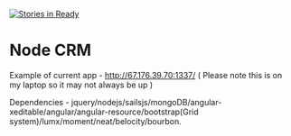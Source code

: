 [![Stories in Ready](https://badge.waffle.io/Ravonus/The-Node-Desk.png?label=ready&title=Ready)](https://waffle.io/Ravonus/The-Node-Desk)

# Node CRM

Example of current app - http://67.176.39.70:1337/  ( Please note this is on my laptop so it may not always be up )

Dependencies - jquery/nodejs/sailsjs/mongoDB/angular-xeditable/angular/angular-resource/bootstrap(Grid system)/lumx/moment/neat/belocity/bourbon.







